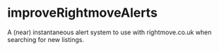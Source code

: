 # improveRightmoveAlerts
A (near) instantaneous alert system to use with rightmove.co.uk when searching for new listings.
